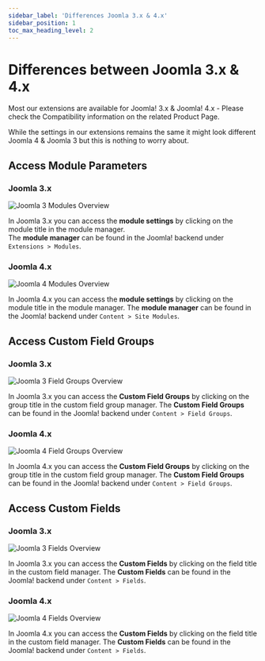 ```yaml
---
sidebar_label: 'Differences Joomla 3.x & 4.x'
sidebar_position: 1
toc_max_heading_level: 2
---
```


# Differences between Joomla 3.x & 4.x
<p class="lead">
Most our extensions are available for Joomla! 3.x & Joomla! 4.x - Please check the Compatibility information on the related Product Page.
</p>
While the settings in our extensions remains the same it might look different Joomla 4 & Joomla 3 but this is nothing to worry about.

## Access Module Parameters
### Joomla 3.x

<img src="/img/general/modules_j3.png" alt="Joomla 3 Modules Overview" className="bordered" />

In Joomla 3.x you can access the **module settings** by clicking on the module title in the module manager.  
The **module manager** can be found in the Joomla! backend under `Extensions > Modules`.

### Joomla 4.x

<img src="/img/general/modules_j4.png" alt="Joomla 4 Modules Overview" className="bordered" />

In Joomla 4.x you can access the **module settings** by clicking on the module title in the module manager.
The **module manager** can be found in the Joomla! backend under `Content > Site Modules`.

## Access Custom Field Groups
### Joomla 3.x

<img src="/img/general/field-groups-j3.png" alt="Joomla 3 Field Groups Overview" className="bordered" />

In Joomla 3.x you can access the **Custom Field Groups** by clicking on the group title in the custom field group manager.
The **Custom Field Groups** can be found in the Joomla! backend under `Content > Field Groups`.

### Joomla 4.x

<img src="/img/general/field-groups-j4.png" alt="Joomla 4 Field Groups Overview" className="bordered" />

In Joomla 4.x you can access the **Custom Field Groups** by clicking on the group title in the custom field group manager.
The **Custom Field Groups** can be found in the Joomla! backend under `Content > Field Groups`.

## Access Custom Fields
### Joomla 3.x

<img src="/img/general/fields-j3.png" alt="Joomla 3 Fields Overview" className="bordered" />

In Joomla 3.x you can access the **Custom Fields** by clicking on the field title in the custom field manager.
The **Custom Fields** can be found in the Joomla! backend under `Content > Fields`.

### Joomla 4.x

<img src="/img/general/fields-j4.png" alt="Joomla 4 Fields Overview" className="bordered" />

In Joomla 4.x you can access the **Custom Fields** by clicking on the field title in the custom field manager.
The **Custom Fields** can be found in the Joomla! backend under `Content > Fields`.